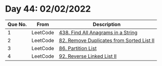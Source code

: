 # Day 44: 02/02/2022

| Que No. | From | Description |
| --- | --- | --- |
| 1 | LeetCode | [438. Find All Anagrams in a String](https://leetcode.com/problems/find-all-anagrams-in-a-string/) |
| 2 | LeetCode | [82. Remove Duplicates from Sorted List II](https://leetcode.com/problems/remove-duplicates-from-sorted-list-ii/) |
| 3 | LeetCode | [86. Partition List](https://leetcode.com/problems/partition-list/) |
| 4 | LeetCode | [92. Reverse Linked List II](https://leetcode.com/problems/reverse-linked-list-ii/) |
